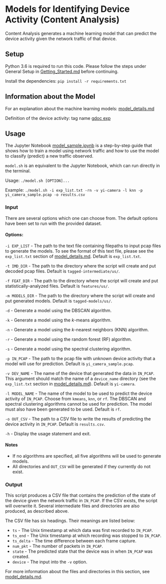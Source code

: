 # Models for Identifying Device Activity (Content Analysis)

Content Analysis generates a machine learning model that can predict the device activity given the network traffic of that device.

## Setup

Python 3.6 is required to run this code. Please follow the steps under General Setup in [Getting_Started.md](../Getting_Started.md#general-setup) before continuing.

Install the dependencies: `pip install -r requirements.txt`

## Information about the Model

For an explanation about the machine learning models: [model_details.md](model_details.md)

Definition of the device activity: tag name 
[gdoc exp](https://docs.google.com/document/d/1_s6brtocKG0zpdTVNWOxZZdJ1WSkJKKw9gbZh_32WJU/edit)

## Usage

The Jupyter Notebook [model_sample.ipynb](model_sample.ipynb) is a step-by-step guide that shows how to train a model using network traffic and how to use the model to classify (predict) a new traffic observed.

`model.sh` is an equivalent to the Jupyter Notebook, which can run directly in the terminal.

Usage: `./model.sh [OPTION]...`

Example: `./model.sh -i exp_list.txt -rn -v yi-camera -l knn -p yi_camera_sample.pcap -o results.csv`

### Input

There are several options which one can choose from. The default options have been set to run with the provided dataset.

#### Options:

`-i EXP_LIST` - The path to the text file containing filepaths to input pcap files to generate the models. To see the format of this text file, please see the `exp_list.txt` section of [model_details.md](model_details.md#exp_listtxt). Default is `exp_list.txt`.

`-t IMD_DIR` - The path to the directory where the script will create and put decoded pcap files. Default is `tagged-intermediate/us/`.

`-f FEAT_DIR` - The path to the directory where the script will create and put statistically-analyzed files. Default is `features/us/`.

`-m MODELS_DIR` - The path to the directory where the script will create and put generated models. Default is `tagged-models/us/`.

`-d` - Generate a model using the DBSCAN algorithm.

`-k` - Generate a model using the *k*-means algorithm.

`-n` - Generate a model using the *k*-nearest neighbors (KNN) algorithm.

`-r` - Generate a model using the random forest (RF) algorithm.

`-s` - Generate a model using the spectral clustering algorithm.

`-p IN_PCAP` - The path to the pcap file with unknown device activity that a model will use for prediction. Default is `yi_camera_sample.pcap`.

`-v DEV_NAME` - The name of the device that generated the data in `IN_PCAP`. This argument should match the name of a `device_name` directory (see the `exp_list.txt` section in [model_details.md](model_details.md#exp_listtxt)). Default is `yi-camera`.

`-l MODEL_NAME` - The name of the model to be used to predict the device activity of `IN_PCAP`. Choose from `kmeans`, `knn`, or `rf`. The DBSCAN and spectral clustering algorithms cannot be used for prediction. The model must also have been generated to be used. Default is `rf`.

`-o OUT_CSV` - The path to a CSV file to write the results of predicting the device activity in `IN_PCAP`. Default is `results.csv`.

`-h` - Display the usage statement and exit.

#### Notes
- If no algorithms are specified, all five algorithms will be used to generate models.
- All directories and `OUT_CSV` will be generated if they currently do not exist.

### Output
This script produces a CSV file that contains the prediction of the state of the device given the network traffic in `IN_PCAP`. If the CSV exists, the script will overwrite it. Several intermediate files and directories are also produced, as described above.

The CSV file has six headings. Their meanings are listed below:

- `ts` - The Unix timestamp at which data was first recorded to `IN_PCAP`.
- `ts_end` - The Unix timestamp at which recording was stopped to `IN_PCAP`.
- `ts_delta` - The time difference between each frame capture.
- `num_pkt` - The number of packets in `IN_PCAP`.
- `state` - The predicted state that the device was in when `IN_PCAP` was created.
- `device` - The input into the `-v` option.

For more information about the files and directories in this section, see [model_details.md](model_details.md#scripts).


